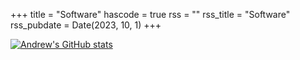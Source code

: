 +++
title = "Software"
hascode = true
rss = ""
rss_title = "Software"
rss_pubdate = Date(2023, 10, 1)
+++

[![Andrew's GitHub stats](https://github-readme-stats.vercel.app/api?username=andrewrosemberg)](https://github.com/andrewrosemberg/github-readme-stats)
